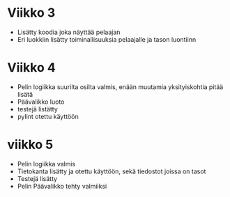 # Viikko 3
- Lisätty koodia joka näyttää pelaajan
- Eri luokkiin lisätty toiminallisuuksia pelaajalle ja tason luontiinn

# Viikko 4
- Pelin logiikka suurilta osilta valmis, enään muutamia yksityiskohtia pitää lisätä
- Päävalikko luoto
- testejä listätty
- pylint otettu käyttöön

# viikko 5
- Pelin logiikka valmis
- Tietokanta lisätty ja otettu käyttöön, sekä tiedostot joissa on tasot
- Testejä lisätty
- Pelin Päävalikko tehty valmiiksi
